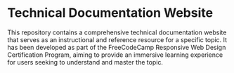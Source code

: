 # Technical Documentation Website

This repository contains a comprehensive technical documentation website that serves as an instructional and reference resource for a specific topic. It has been developed as part of the FreeCodeCamp Responsive Web Design Certification Program, aiming to provide an immersive learning experience for users seeking to understand and master the topic.
